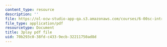 ```yaml
---
content_type: resource
description: ''
file: https://ol-ocw-studio-app-qa.s3.amazonaws.com/courses/6-00sc-introduction-to-computer-science-and-programming-spring-2011/70b293c038fdc4339ecb32211750ad8d_WbWb0u8bJrU.pdf
file_type: application/pdf
resourcetype: Document
title: 3play pdf file
uid: 70b293c0-38fd-c433-9ecb-32211750ad8d
---
```

